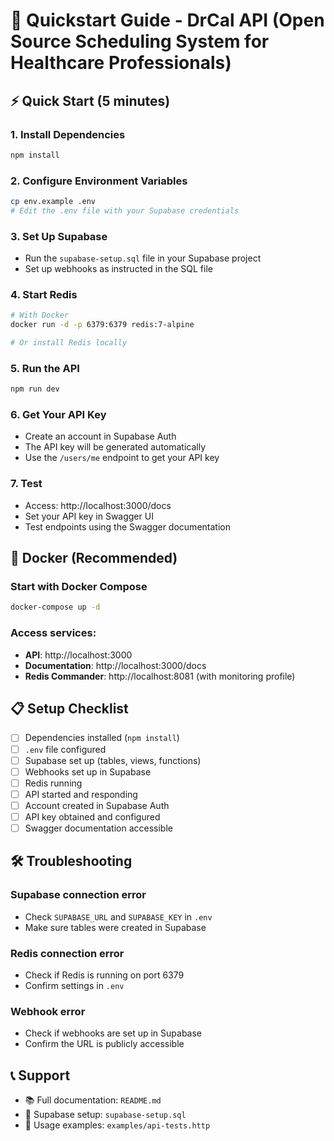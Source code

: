 # 🚀 Quickstart Guide - DrCal API (Open Source Scheduling System for Healthcare Professionals)

## ⚡ Quick Start (5 minutes)

### 1. Install Dependencies
```bash
npm install
```

### 2. Configure Environment Variables
```bash
cp env.example .env
# Edit the .env file with your Supabase credentials
```

### 3. Set Up Supabase
- Run the `supabase-setup.sql` file in your Supabase project
- Set up webhooks as instructed in the SQL file

### 4. Start Redis
```bash
# With Docker
docker run -d -p 6379:6379 redis:7-alpine

# Or install Redis locally
```

### 5. Run the API
```bash
npm run dev
```

### 6. Get Your API Key
- Create an account in Supabase Auth
- The API key will be generated automatically
- Use the `/users/me` endpoint to get your API key

### 7. Test
- Access: http://localhost:3000/docs
- Set your API key in Swagger UI
- Test endpoints using the Swagger documentation

## 🐳 Docker (Recommended)

### Start with Docker Compose
```bash
docker-compose up -d
```

### Access services:
- **API**: http://localhost:3000
- **Documentation**: http://localhost:3000/docs
- **Redis Commander**: http://localhost:8081 (with monitoring profile)

## 📋 Setup Checklist

- [ ] Dependencies installed (`npm install`)
- [ ] `.env` file configured
- [ ] Supabase set up (tables, views, functions)
- [ ] Webhooks set up in Supabase
- [ ] Redis running
- [ ] API started and responding
- [ ] Account created in Supabase Auth
- [ ] API key obtained and configured
- [ ] Swagger documentation accessible

## 🛠️ Troubleshooting

### Supabase connection error
- Check `SUPABASE_URL` and `SUPABASE_KEY` in `.env`
- Make sure tables were created in Supabase

### Redis connection error
- Check if Redis is running on port 6379
- Confirm settings in `.env`

### Webhook error
- Check if webhooks are set up in Supabase
- Confirm the URL is publicly accessible

## 📞 Support

- 📚 Full documentation: `README.md`
- 📝 Supabase setup: `supabase-setup.sql`
- 🧪 Usage examples: `examples/api-tests.http` 